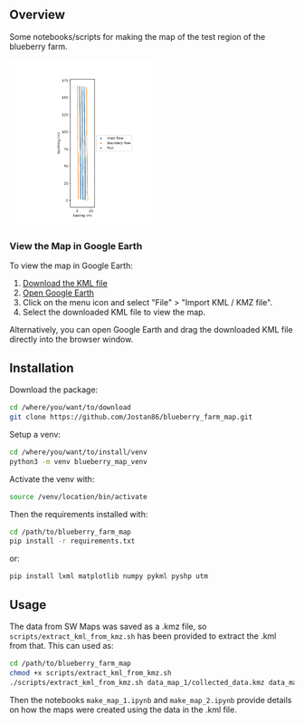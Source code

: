 ## Overview
Some notebooks/scripts for making the map of the test region of the blueberry farm. 
<!-- ![Image](data_map_2/blueberry_farm_map.png){: width="50%"} -->
<img src="data_map_2/blueberry_farm_map.png" alt="Image" style="width:50%;">

### View the Map in Google Earth

To view the map in Google Earth:

<!-- 1. [Download the KML file](https://github.com/Jostan86/blueberry_farm_map/blob/main/data_map_2/blueberry_farm_map.kml). -->
<!-- 2. Open [Google Earth](https://earth.google.com/web/). -->
1. <a href="https://github.com/Jostan86/blueberry_farm_map/raw/main/data_map_2/blueberry_farm_map.kml" download target="_blank">Download the KML file</a>
2. <a href="https://earth.google.com/web/" target="_blank">Open Google Earth</a>
3. Click on the menu icon and select "File" > "Import KML / KMZ file".
4. Select the downloaded KML file to view the map.

Alternatively, you can open Google Earth and drag the downloaded KML file directly into the browser window.


## Installation
Download the package:
```bash
cd /where/you/want/to/download
git clone https://github.com/Jostan86/blueberry_farm_map.git
```

Setup a venv:
```bash
cd /where/you/want/to/install/venv
python3 -m venv blueberry_map_venv
```

Activate the venv with:
```bash
source /venv/location/bin/activate
```

Then the requirements installed with:
```bash
cd /path/to/blueberry_farm_map
pip install -r requirements.txt
``` 
or:
```bash
pip install lxml matplotlib numpy pykml pyshp utm
```

## Usage
The data from SW Maps was saved as a .kmz file, so ```scripts/extract_kml_from_kmz.sh``` has been provided to extract the .kml from that. This can used as:
```bash
cd /path/to/blueberry_farm_map
chmod +x scripts/extract_kml_from_kmz.sh
./scripts/extract_kml_from_kmz.sh data_map_1/collected_data.kmz data_map_1/collected_data.kml
```
Then the notebooks ```make_map_1.ipynb``` and ```make_map_2.ipynb``` provide details on how the maps were created using the data in the .kml file. 

